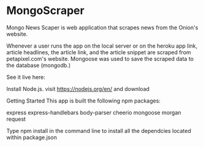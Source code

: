 # MongoScraper


Mongo News Scaper is web application that scrapes news from the Onion's website.

Whenever a user runs the app on the local server or on the heroku app link, article headlines, the article link, and the article snippet are scraped from petapixel.com's website.
Mongoose was used to save the scraped data to the database (mongodb.)

See it live here:


Install Node.js. visit https://nodejs.org/en/ and download


Getting Started
This app is built the following npm packages:

express
express-handlebars
body-parser
cheerio
mongoose
morgan
request

Type npm install in the command line to install all the dependcies located within package.json
